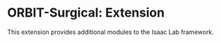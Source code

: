 # ORBIT-Surgical: Extension

This extension provides additional modules to the Isaac Lab framework.
